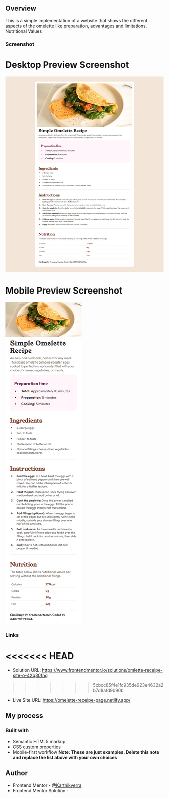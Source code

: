 ## Overview

This is a simple implementation of a website that shows the different aspects of the omelette like preparation, advantages and limitations. Nutritional Values

### Screenshot

# Desktop Preview Screenshot

![](./screenshots/desktop-preview.png)

# Mobile Preview Screenshot

![](./screenshots/mobile-preview.png)

### Links

<<<<<<< HEAD
=======
- Solution URL: https://www.frontendmentor.io/solutions/omlette-receipe-site-o-4Xq30fng
>>>>>>> 5cbcc85f4e1fc935de923e4632a2b7d8afd9b90b
- Live Site URL: https://omelette-receipe-page.netlify.app/

## My process

### Built with

- Semantic HTML5 markup
- CSS custom properties
- Mobile-first workflow
  **Note: These are just examples. Delete this note and replace the list above with your own choices**

## Author

- Frontend Mentor - [@Karthikyerra](https://www.frontendmentor.io/profile/Karthikyerra)
- Frontend Mentor Solution -

